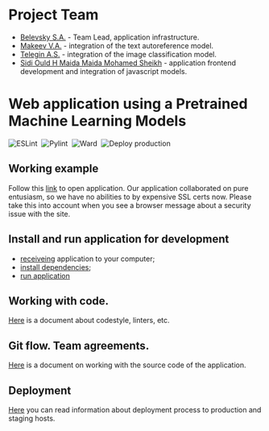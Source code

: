 # Project Team 
* [Belevsky S.A.](https://github.com/bsa7) - Team Lead, application infrastructure.
* [Makeev V.A.](https://github.com/smak6) - integration of the text autoreference model.
* [Telegin A.S.](https://github.com/AleksandrTelegin) - integration of the image classification model.
* [Sidi Ould H Maida Maida Mohamed Sheikh](https://github.com/H-KC) - application frontend development and integration of javascript models.

# Web application using a Pretrained Machine Learning Models

![ESLint](https://github.com/bsa7/pretrained-app/actions/workflows/eslint.yml/badge.svg)&nbsp;
![Pylint](https://github.com/bsa7/pretrained-app/actions/workflows/pylint.yml/badge.svg)&nbsp;
![Ward](https://github.com/bsa7/pretrained-app/actions/workflows/ward.yml/badge.svg)&nbsp;
![Deploy production](https://github.com/bsa7/pretrained-app/actions/workflows/cd-production.yml/badge.svg?branch=main)
## Working example
Follow this [link](https://pretrained-app.jsdev.cyou) to open application.
Our application collaborated on pure entusiasm, so we have no abilities to by expensive SSL certs now. Please take this into account when you see a browser message about a security issue with the site.

## Install and run application for development
  * [receiveing](./docs/develop-app.md#clone-project) application to your computer;
  * [install dependencies](./docs/develop-app.md#a-idprepareenvironmentprepare-environmenta);
  * [run application](./docs/develop-app.md#run-application)

## Working with code.
[Here](./docs/code-style.md) is a document about codestyle, linters, etc.

## Git flow. Team agreements.
[Here](./docs/git-flow.md) is a document on working with the source code of the application.

## Deployment
[Here](./docs/deployment.md) you can read information about deployment process to production and staging hosts.
